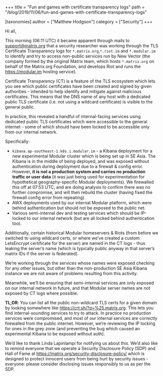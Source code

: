 +++
title = "Fun and games with certificate transparency logs"
path = "/blog/2019/11/06/fun-and-games-with-certificate-transparency-logs"

[taxonomies]
author = ["Matthew Hodgson"]
category = ["Security"]
+++

Hi all,

This morning (06:11 UTC) it became apparent through mails to support@matrix.org that a security researcher was working through the TLS Certificate Transparency logs for `*.matrix.org`,`*.riot.im` and `*.modular.im` to identify and try to access non-public services run by New Vector (the company formed by the original Matrix team, which hosts `*.matrix.org` on behalf of the Matrix.org Foundation, and develops Riot and runs the https://modular.im hosting service).

Certificate Transparency (CT) is a feature of the TLS ecosystem which lets you see which public certificates have been created and signed by given authorities - intended to help identify and mitigate against malicious certificates.  This means that the DNS name of any host with a dedicated public TLS certificate (i.e. not using a wildcard certificate) is visible to the general public.

In practice, this revealed a handful of internal-facing services using dedicated public TLS certificates which were accessible to the general internet - some of which should have been locked to be accessible only from our internal network.  

Specifically:
 * `kibana.ap-southeast-1.k8s.i.modular.im` - a Kibana deployment for a new experimental Modular cluster which is being set up in SE Asia. The Kibana is in the middle of being deployed, and was exposed without authentication during deployment due to a firewall & config error.  However, **it is not a production system and carries no production traffic or user data** (it was just being used for experimentation for hypothetical geography-specific Modular deployments).  We firewalled this off at 07:53 UTC, and are doing analysis to confirm there was no further compromise, and will then rebuild the cluster (having fixed the firewall config error from repeating).
 * AWX deployments used by our internal Modular platform, which were behind authentication but should not be exposed to the public net.
 * Various semi-internal dev and testing services which should be IP-locked to our internal network (but are all locked behind authentication too).

Additionally, certain historical Modular homeservers & Riots (from before we switched to using wildcard certs, or where we’ve created a custom LetsEncrypt certificate for the server) are named in the CT logs - thus leaking the server’s name (which is typically public anyway in that server’s matrix IDs if the server is federated).

We’re working through the services whose names were exposed checking for any other issues, but other than the non-production SE Asia Kibana instance we are not aware of problems resulting from this activity.

Meanwhile, we’ll be ensuring that semi-internal services are only exposed on our internal network in future, and that Modular server names are not exposed by CT logs where possible.

**TL;DR**: You can list all the public non-wildcard TLS certs for a given domain by looking somewhere like https://crt.sh/?q=%25.matrix.org.  This lets you find internal-sounding services to try to attack.  In practice no production services were compromised, and most of our internal services are correctly firewalled from the public internet.  However, we’re reviewing the IP locking for ones in the grey zone (and preventing the bug which caused an experimental Kibana to be exposed without auth).

We’d like to thank Linda Lapinlampi for notifying us about this.  We’d also like to remind everyone that we operate a Security Disclosure Policy (SDP) and Hall of Fame at https://matrix.org/security-disclosure-policy/ which is designed to protect innocent users from being hurt by security issues - everyone: please consider disclosing issues responsibly to us as per the SDP.
